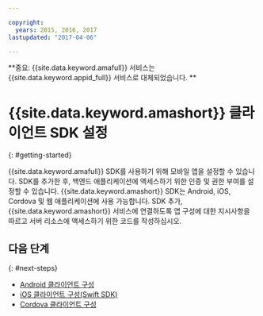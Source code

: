 ```yaml
---

copyright:
  years: 2015, 2016, 2017
lastupdated: "2017-04-06"

---
```


**중요: {{site.data.keyword.amafull}} 서비스는 {{site.data.keyword.appid_full}} 서비스로 대체되었습니다. **

# {{site.data.keyword.amashort}} 클라이언트 SDK 설정
{: #getting-started}

{{site.data.keyword.amafull}} SDK를 사용하기 위해 모바일 앱을 설정할 수 있습니다. SDK를 추가한 후, 백엔드 애플리케이션에 액세스하기 위한 인증 및 권한 부여를 설정할 수 있습니다. {{site.data.keyword.amashort}} SDK는 Android, iOS, Cordova 및 웹 애플리케이션에 사용 가능합니다. SDK 추가, {{site.data.keyword.amashort}} 서비스에 연결하도록 앱 구성에 대한 지시사항을 따르고 서버 리소스에 액세스하기 위한 코드를 작성하십시오. 


## 다음 단계
{: #next-steps}

* [Android 클라이언트 구성](getting-started-android.html)
* [iOS 클라이언트 구성(Swift SDK)](getting-started-ios-swift-sdk.html)
* [Cordova 클라이언트 구성](getting-started-cordova.html)
